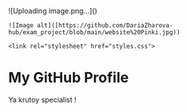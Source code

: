 <html lang="en">
<head>
    <meta charset="UTF-8">
    <meta name="viewport" content="width=device-width, initial-scale=1.0">
    ![Uploading image.png…]()

    ![Image alt]([https://github.com/DariaZharova-hub/exam_project/blob/main/website%20Pinki.jpg))

    <link rel="stylesheet" href="styles.css">
</head>
<body>

<div class="header">
    <h1>My GitHub Profile</h1>
    <p> Ya krutoy specialist !</p>
</div>

</body>
</html>
